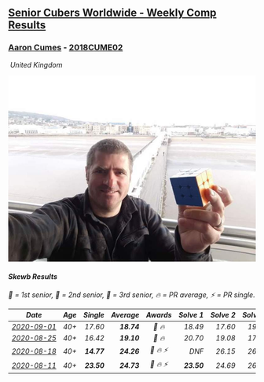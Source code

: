<style>table {white-space: nowrap;}</style>
<link rel="stylesheet" type="text/css" href="/scw-comp/css/flags.css" />

## [Senior Cubers Worldwide - Weekly Comp Results](/scw-comp/results/)
### [Aaron Cumes](README.md) - [2018CUME02](https://www.worldcubeassociation.org/persons/2018CUME02?event=skewb)

<i class="flag flag-GB" />&nbsp;United Kingdom

![Aaron Cumes](1546413483.jpg)

#### Skewb Results

<span style="white-space: nowrap;">🥇 = 1st senior</span>, <span style="white-space: nowrap;">🥈 = 2nd senior</span>, <span style="white-space: nowrap;">🥉 = 3rd senior</span>, <span style="white-space: nowrap;">🔥 = PR average</span>, <span style="white-space: nowrap;">⚡ = PR single</span>.

| Date | Age | Single | Average | Awards | Solve 1 | Solve 2 | Solve 3 | Solve 4 | Solve 5 | Video |
| :--: | :--: | --: | --: | :--: | --: | --: | --: | --: | --: | :-- |
| [2020-09-01](../../results/2020-09-01/skewb.md) | 40+ | 17.60 | **18.74** | 🥈 🔥 | 18.49 | 17.60 | 19.23 | 18.51 | 20.45 | [Desktop](https://www.facebook.com/events/2626236590959927/permalink/2627091540874432) / [Mobile](https://m.facebook.com/events/2626236590959927?view=permalink&id=2627091540874432) |
| [2020-08-25](../../results/2020-08-25/skewb.md) | 40+ | 16.42 | **19.10** | 🥈 🔥 | 20.70 | 19.08 | 17.53 | 16.42 | 23.45 | [Desktop](https://www.facebook.com/events/335350317875490/permalink/336147757795746) / [Mobile](https://m.facebook.com/events/335350317875490?view=permalink&id=336147757795746) |
| [2020-08-18](../../results/2020-08-18/skewb.md) | 40+ | **14.77** | **24.26** | 🥈 🔥 ⚡ | DNF | 26.15 | 26.31 | 20.31 | **14.77** | [Desktop](https://www.facebook.com/events/940960439648894/permalink/941539536257651) / [Mobile](https://m.facebook.com/events/940960439648894?view=permalink&id=941539536257651) |
| [2020-08-11](../../results/2020-08-11/skewb.md) | 40+ | **23.50** | **24.73** | 🥈 🔥 ⚡ | **23.50** | 24.69 | 26.41 | 23.72 | 25.77 | [Desktop](https://www.facebook.com/events/354677798881328/permalink/357354948613613) / [Mobile](https://m.facebook.com/events/354677798881328?view=permalink&id=357354948613613) |


<!-- Global site tag (gtag.js) - Google Analytics -->
<script async src="https://www.googletagmanager.com/gtag/js?id=UA-86348435-3"></script>
<script>window.dataLayer = window.dataLayer || []; function gtag() {dataLayer.push(arguments);} gtag('js', new Date()); gtag('config', 'UA-86348435-3');</script>
